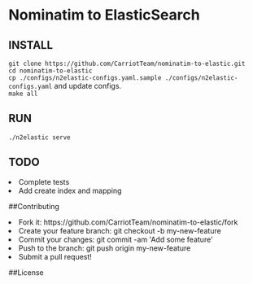 # Nominatim to ElasticSearch

## INSTALL

`git clone https://github.com/CarriotTeam/nominatim-to-elastic.git`
<br>
`cd nominatim-to-elastic`
<br>
`cp ./configs/n2elastic-configs.yaml.sample ./configs/n2elastic-configs.yaml` and update configs.
<br>
`make all`
## RUN
`./n2elastic serve`

## TODO
<li> Complete tests </li>
<li> Add create index and mapping </li>

##Contributing
<li> Fork it: https://github.com/CarriotTeam/nominatim-to-elastic/fork </li>
<li> Create your feature branch: git checkout -b my-new-feature </li>
<li> Commit your changes: git commit -am 'Add some feature' </li>
<li> Push to the branch: git push origin my-new-feature </li>
<li> Submit a pull request!</li>

##License